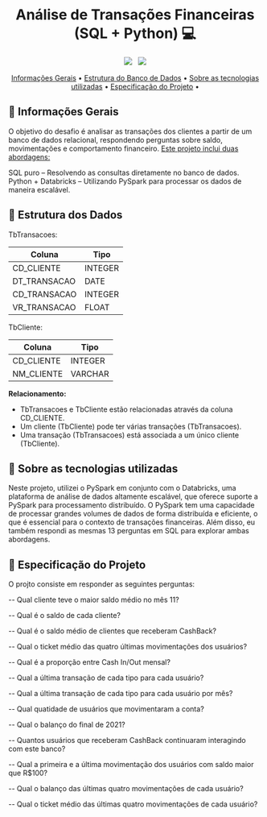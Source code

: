 <h1 align="center" style="font-weight: bold;">Análise de Transações Financeiras (SQL + Python) 💻</h1>

<p align="center">
  <img src="https://img.shields.io/badge/python-3670A0?style=for-the-badge&logo=python&logoColor=ffdd54">
  &nbsp;
  <img src="https://img.shields.io/badge/MySQL-005C84?style=for-the-badge&logo=mysql&logoColor=white">
</p>


<p align="center">
 <a href="#geral">Informações Gerais</a> • 
  <a href="#structure">Estrutura do Banco de Dados</a> •
  <a href="#technologies">Sobre as tecnologias utilizadas</a> •
 <a href="#aboutproject">Especificação do Projeto</a> •
</p>

<h2 id="geral">🚀 Informações Gerais</h2>
O objetivo do desafio é analisar as transações dos clientes a partir de um banco de dados relacional, respondendo perguntas sobre saldo, movimentações e comportamento financeiro. <ins>Este projeto inclui duas abordagens:</ins>  

SQL puro – Resolvendo as consultas diretamente no banco de dados.  
Python + Databricks – Utilizando PySpark para processar os dados de maneira escalável.

<h2 id="structure">🤖 Estrutura dos Dados </h2>

TbTransacoes:

| Coluna        | Tipo     |
|---------------|----------|
| CD_CLIENTE    | INTEGER  |
| DT_TRANSACAO  | DATE     |
| CD_TRANSACAO  | INTEGER  |
| VR_TRANSACAO  | FLOAT    |

TbCliente:

| Coluna        | Tipo     |
|---------------|----------|
| CD_CLIENTE    | INTEGER  |
| NM_CLIENTE    | VARCHAR  |

**Relacionamento:**

* TbTransacoes e TbCliente estão relacionadas através da coluna CD_CLIENTE.
* Um cliente (TbCliente) pode ter várias transações (TbTransacoes).
* Uma transação (TbTransacoes) está associada a um único cliente (TbCliente).


<h2 id="technologies">🤖 Sobre as tecnologias utilizadas </h2>
Neste projeto, utilizei o PySpark em conjunto com o Databricks, uma plataforma de análise de dados altamente escalável, que oferece suporte a PySpark para processamento distribuído. O PySpark tem uma capacidade de processar grandes volumes de dados de forma distribuída e eficiente, o que é essencial para o contexto de transações financeiras. Além disso, eu também respondi as mesmas 13 perguntas em SQL para explorar ambas abordagens.

<h2 id="aboutproject">📝 Especificação do Projeto</h2>
O projto consiste em responder as seguintes perguntas:  

-- Qual cliente teve o maior saldo médio no mês 11? 

-- Qual é o saldo de cada cliente?

-- Qual é o saldo médio de clientes que receberam CashBack?

-- Qual o ticket médio das quatro últimas movimentações dos usuários?

-- Qual é a proporção entre Cash In/Out mensal?

-- Qual a última transação de cada tipo para cada usuário?

-- Qual a última transação de cada tipo para cada usuário por mês?

-- Qual quatidade de usuários que movimentaram a conta?

-- Qual o balanço do final de 2021?

-- Quantos usuários que receberam CashBack continuaram interagindo com este banco?

-- Qual a primeira e a última movimentação dos usuários com saldo maior que R$100?

-- Qual o balanço das últimas quatro movimentações de cada usuário?

-- Qual o ticket médio das últimas quatro movimentações de cada usuário?
